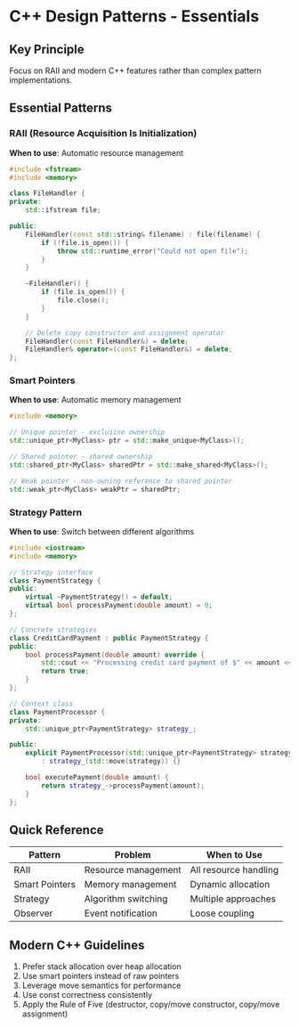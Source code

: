 # C++ Design Patterns - Essentials

## Key Principle

Focus on RAII and modern C++ features rather than complex pattern implementations.

## Essential Patterns

### RAII (Resource Acquisition Is Initialization)
**When to use**: Automatic resource management

```cpp
#include <fstream>
#include <memory>

class FileHandler {
private:
    std::ifstream file;

public:
    FileHandler(const std::string& filename) : file(filename) {
        if (!file.is_open()) {
            throw std::runtime_error("Could not open file");
        }
    }

    ~FileHandler() {
        if (file.is_open()) {
            file.close();
        }
    }

    // Delete copy constructor and assignment operator
    FileHandler(const FileHandler&) = delete;
    FileHandler& operator=(const FileHandler&) = delete;
};
```

### Smart Pointers
**When to use**: Automatic memory management

```cpp
#include <memory>

// Unique pointer - exclusive ownership
std::unique_ptr<MyClass> ptr = std::make_unique<MyClass>();

// Shared pointer - shared ownership
std::shared_ptr<MyClass> sharedPtr = std::make_shared<MyClass>();

// Weak pointer - non-owning reference to shared pointer
std::weak_ptr<MyClass> weakPtr = sharedPtr;
```

### Strategy Pattern
**When to use**: Switch between different algorithms

```cpp
#include <iostream>
#include <memory>

// Strategy interface
class PaymentStrategy {
public:
    virtual ~PaymentStrategy() = default;
    virtual bool processPayment(double amount) = 0;
};

// Concrete strategies
class CreditCardPayment : public PaymentStrategy {
public:
    bool processPayment(double amount) override {
        std::cout << "Processing credit card payment of $" << amount << std::endl;
        return true;
    }
};

// Context class
class PaymentProcessor {
private:
    std::unique_ptr<PaymentStrategy> strategy_;

public:
    explicit PaymentProcessor(std::unique_ptr<PaymentStrategy> strategy)
        : strategy_(std::move(strategy)) {}

    bool executePayment(double amount) {
        return strategy_->processPayment(amount);
    }
};
```

## Quick Reference

| Pattern | Problem | When to Use |
|---------|---------|-------------|
| RAII | Resource management | All resource handling |
| Smart Pointers | Memory management | Dynamic allocation |
| Strategy | Algorithm switching | Multiple approaches |
| Observer | Event notification | Loose coupling |

## Modern C++ Guidelines

1. Prefer stack allocation over heap allocation
2. Use smart pointers instead of raw pointers
3. Leverage move semantics for performance
4. Use const correctness consistently
5. Apply the Rule of Five (destructor, copy/move constructor, copy/move assignment)